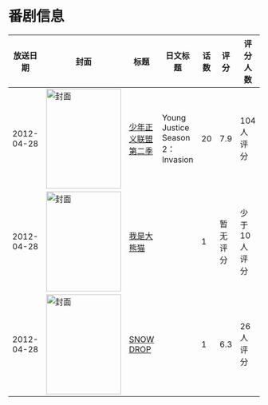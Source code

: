 # 番剧信息

|放送日期|封面|标题|日文标题|话数|评分|评分人数|
|---|---|---|---|---|---|---|
|2012-04-28|<img src="//lain.bgm.tv/pic/cover/c/9d/49/52129_GgT54.jpg" alt="封面" style="width:150px;height:200px;object-fit:cover;">|[少年正义联盟 第二季](https://bangumi.tv/subject/52129)|Young Justice Season 2：Invasion|20|7.9|104人评分|
|2012-04-28|<img src="//lain.bgm.tv/pic/cover/c/27/19/130893_DtTCt.jpg" alt="封面" style="width:150px;height:200px;object-fit:cover;">|[我是大熊猫](https://bangumi.tv/subject/130893)||1|暂无评分|少于10人评分|
|2012-04-28|<img src="/img/no_icon_subject.png" alt="封面" style="width:150px;height:200px;object-fit:cover;">|[SNOW DROP](https://bangumi.tv/subject/281361)||1|6.3|26人评分|
